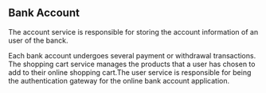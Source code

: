 ## Bank Account
The account service is responsible for storing the account information of an user of the banck.

Each bank account undergoes several payment or withdrawal transactions.
The shopping cart service manages the products that a user has chosen to add to their online shopping cart.The user service is responsible for being the authentication gateway for the online bank account application.
